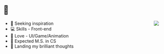 # 🍐

<a href="https://sourcerer.io/satouriko"><img align="right" src="https://github-readme-stats.vercel.app/api?username=satouriko&show_icons=true" /></a>

- 🌙 Seeking inspiration
- 💻 Skills - Front-end
- 🎀 Love - UI/Game/Animation
- 🎐 Expected M.S. in CS
- 💓 Landing my brilliant thoughts
